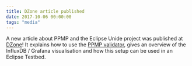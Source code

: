 ```yaml
---
title: DZone article published
date: 2017-10-06 00:00:00
tags: "media"
---
```

A new article about PPMP and the Eclipse Unide project was published at [DZone](https://dzone.com/articles/eclipse-unide-a-way-to-establish-an-open-industry)!
It explains how to use the [PPMP validator](https://www.eclipse.org/unide/2017/06/29/Validator-Online/), gives an overview of the InfluxDB / Grafana visualisation and how this setup can be used in an Eclipse Testbed.
